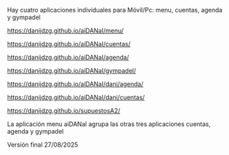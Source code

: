Hay cuatro aplicaciones individuales para Móvil/Pc: menu, cuentas, agenda y gympadel 

https://danijdzg.github.io/aiDANaI/menu/

https://danijdzg.github.io/aiDANaI/cuentas/

https://danijdzg.github.io/aiDANaI/agenda/

https://danijdzg.github.io/aiDANaI/gympadel/

https://danijdzg.github.io/aiDANaI/dani/agenda/

https://danijdzg.github.io/aiDANaI/dani/cuentas/

https://danijdzg.github.io/supuestosA2/

La aplicación menu aiDANaI agrupa las otras tres aplicaciones cuentas, agenda y gympadel 

Versión final 27/08/2025
